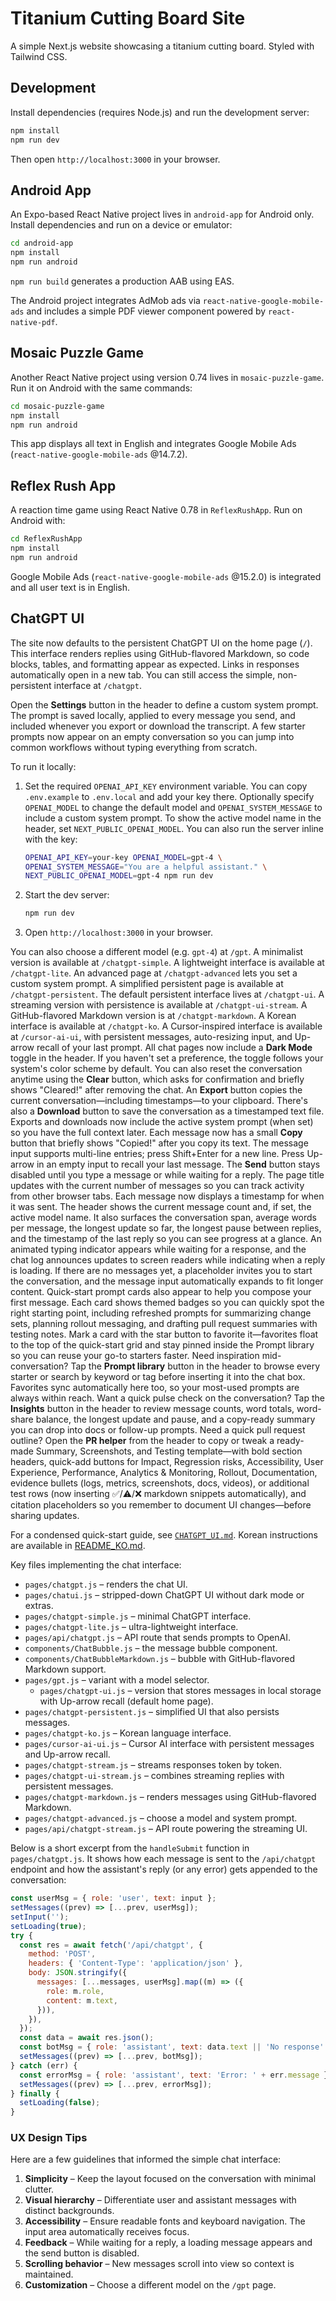 # Titanium Cutting Board Site

A simple Next.js website showcasing a titanium cutting board. Styled with Tailwind CSS.

## Development

Install dependencies (requires Node.js) and run the development server:

```bash
npm install
npm run dev
```

Then open `http://localhost:3000` in your browser.

## Android App

An Expo-based React Native project lives in `android-app` for Android only.
Install dependencies and run on a device or emulator:

```bash
cd android-app
npm install
npm run android
```

`npm run build` generates a production AAB using EAS.

The Android project integrates AdMob ads via `react-native-google-mobile-ads` and
includes a simple PDF viewer component powered by `react-native-pdf`.

## Mosaic Puzzle Game

Another React Native project using version 0.74 lives in `mosaic-puzzle-game`.
Run it on Android with the same commands:

```bash
cd mosaic-puzzle-game
npm install
npm run android
```

This app displays all text in English and integrates Google Mobile Ads
(`react-native-google-mobile-ads` @14.7.2).

## Reflex Rush App

A reaction time game using React Native 0.78 in `ReflexRushApp`. Run on Android with:

```bash
cd ReflexRushApp
npm install
npm run android
```

Google Mobile Ads (`react-native-google-mobile-ads` @15.2.0) is integrated and all user text is in English.

## ChatGPT UI

The site now defaults to the persistent ChatGPT UI on the home page (`/`).
This interface renders replies using GitHub-flavored Markdown, so code blocks, tables, and formatting appear as expected. Links in responses automatically open in a new tab.
You can still access the simple, non-persistent interface at `/chatgpt`.

Open the **Settings** button in the header to define a custom system prompt. The prompt is saved locally, applied to every
message you send, and included whenever you export or download the transcript. A few starter prompts now appear on an empty
conversation so you can jump into common workflows without typing everything from scratch.

To run it locally:

1. Set the required `OPENAI_API_KEY` environment variable. You can copy
   `.env.example` to `.env.local` and add your key there. Optionally
   specify `OPENAI_MODEL` to change the default model and
   `OPENAI_SYSTEM_MESSAGE` to include a custom system prompt. To show the active model name in the header, set `NEXT_PUBLIC_OPENAI_MODEL`.
   You can also run the server inline with the key:
   ```bash
   OPENAI_API_KEY=your-key OPENAI_MODEL=gpt-4 \
   OPENAI_SYSTEM_MESSAGE="You are a helpful assistant." \
   NEXT_PUBLIC_OPENAI_MODEL=gpt-4 npm run dev
   ```
2. Start the dev server:

   ```bash
   npm run dev
   ```
3. Open `http://localhost:3000` in your browser.

You can also choose a different model (e.g. `gpt-4`) at `/gpt`.
A minimalist version is available at `/chatgpt-simple`.
A lightweight interface is available at `/chatgpt-lite`.
An advanced page at `/chatgpt-advanced` lets you set a custom system prompt.
A simplified persistent page is available at `/chatgpt-persistent`.
The default persistent interface lives at `/chatgpt-ui`.
A streaming version with persistence is available at `/chatgpt-ui-stream`.
A GitHub-flavored Markdown version is at `/chatgpt-markdown`.
A Korean interface is available at `/chatgpt-ko`.
A Cursor-inspired interface is available at `/cursor-ai-ui`, with persistent messages, auto-resizing input, and Up-arrow recall of your last prompt.
All chat pages now include a **Dark Mode** toggle in the header. If you haven't
set a preference, the toggle follows your system's color scheme by default.
You can also reset the conversation anytime using the **Clear** button, which asks for confirmation and briefly shows "Cleared!" after removing the chat.
An **Export** button copies the current conversation—including timestamps—to your clipboard.
There's also a **Download** button to save the conversation as a timestamped text file.
Exports and downloads now include the active system prompt (when set) so you have the full context later.
Each message now has a small **Copy** button that briefly shows "Copied!" after you copy its text.
The message input supports multi-line entries; press Shift+Enter for a new line.
Press Up-arrow in an empty input to recall your last message.
The **Send** button stays disabled until you type a message or while waiting for a reply.
The page title updates with the current number of messages so you can track activity from other browser tabs.
Each message now displays a timestamp for when it was sent.
The header shows the current message count and, if set, the active model name.
It also surfaces the conversation span, average words per message, the longest update so far, the longest pause between replies, and the timestamp of the last reply so you can see progress at a glance.
An animated typing indicator appears while waiting for a response, and the chat log announces updates to screen readers while indicating when a reply is loading.
If there are no messages yet, a placeholder invites you to start the conversation, and the message input automatically expands to fit longer content.
Quick-start prompt cards also appear to help you compose your first message.
Each card shows themed badges so you can quickly spot the right starting point, including refreshed prompts for summarizing change sets, planning rollout messaging, and drafting pull request summaries with testing notes. Mark a card with the star button to favorite it—favorites float to the top of the quick-start grid and stay pinned inside the Prompt library so you can reuse your go-to starters faster.
Need inspiration mid-conversation? Tap the **Prompt library** button in the header to browse every starter or search by keyword or tag before inserting it into the chat box. Favorites sync automatically here too, so your most-used prompts are always within reach.
Want a quick pulse check on the conversation? Tap the **Insights** button in the header to review message counts, word totals, word-share balance, the longest update and pause, and a copy-ready summary you can drop into docs or follow-up prompts.
Need a quick pull request outline? Open the **PR helper** from the header to copy or tweak a ready-made Summary, Screenshots, and Testing template—with bold section headers, quick-add buttons for Impact, Regression risks, Accessibility, User Experience, Performance, Analytics & Monitoring, Rollout, Documentation, evidence bullets (logs, metrics, screenshots, docs, videos), or additional test rows (now inserting ✅/⚠️/❌ markdown snippets automatically), and citation placeholders so you remember to document UI changes—before sharing updates.


For a condensed quick-start guide, see [`CHATGPT_UI.md`](./CHATGPT_UI.md).
Korean instructions are available in [README_KO.md](./README_KO.md).

Key files implementing the chat interface:

- `pages/chatgpt.js` – renders the chat UI.
- `pages/chatui.js` – stripped-down ChatGPT UI without dark mode or extras.
- `pages/chatgpt-simple.js` – minimal ChatGPT interface.
- `pages/chatgpt-lite.js` – ultra-lightweight interface.
- `pages/api/chatgpt.js` – API route that sends prompts to OpenAI.
- `components/ChatBubble.js` – the message bubble component.
- `components/ChatBubbleMarkdown.js` – bubble with GitHub-flavored Markdown support.
- `pages/gpt.js` – variant with a model selector.
  - `pages/chatgpt-ui.js` – version that stores messages in local storage with Up-arrow recall (default home page).
- `pages/chatgpt-persistent.js` – simplified UI that also persists messages.
- `pages/chatgpt-ko.js` – Korean language interface.
- `pages/cursor-ai-ui.js` – Cursor AI interface with persistent messages and Up-arrow recall.
- `pages/chatgpt-stream.js` – streams responses token by token.
- `pages/chatgpt-ui-stream.js` – combines streaming replies with persistent messages.
- `pages/chatgpt-markdown.js` – renders messages using GitHub-flavored Markdown.
- `pages/chatgpt-advanced.js` – choose a model and system prompt.
- `pages/api/chatgpt-stream.js` – API route powering the streaming UI.

Below is a short excerpt from the `handleSubmit` function in
`pages/chatgpt.js`. It shows how each message is sent to the `/api/chatgpt`
endpoint and how the assistant's reply (or any error) gets appended to the
conversation:

```javascript
const userMsg = { role: 'user', text: input };
setMessages((prev) => [...prev, userMsg]);
setInput('');
setLoading(true);
try {
  const res = await fetch('/api/chatgpt', {
    method: 'POST',
    headers: { 'Content-Type': 'application/json' },
    body: JSON.stringify({
      messages: [...messages, userMsg].map((m) => ({
        role: m.role,
        content: m.text,
      })),
    }),
  });
  const data = await res.json();
  const botMsg = { role: 'assistant', text: data.text || 'No response' };
  setMessages((prev) => [...prev, botMsg]);
} catch (err) {
  const errorMsg = { role: 'assistant', text: 'Error: ' + err.message };
  setMessages((prev) => [...prev, errorMsg]);
} finally {
  setLoading(false);
}
```

### UX Design Tips

Here are a few guidelines that informed the simple chat interface:

1. **Simplicity** – Keep the layout focused on the conversation with minimal clutter.
2. **Visual hierarchy** – Differentiate user and assistant messages with distinct backgrounds.
3. **Accessibility** – Ensure readable fonts and keyboard navigation. The input area automatically receives focus.
4. **Feedback** – While waiting for a reply, a loading message appears and the send button is disabled.
5. **Scrolling behavior** – New messages scroll into view so context is maintained.
6. **Customization** – Choose a different model on the `/gpt` page.
